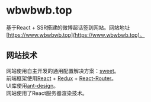 # wbwbwb.top

基于React + SSR搭建的微博超话签到网站。网站地址[https://www.wbwbwb.top](https://www.wbwbwb.top)。

## 网站技术

网站使用自主开发的通用配置解决方案：[sweet](https://github.com/duan602728596/sweet)。   
前端框架使用[React](https://github.com/facebook/react) + [Redux](https://github.com/reduxjs/redux) + [React-Router](https://github.com/ReactTraining/react-router)。   
UI库使用[ant-design](https://github.com/ant-design/ant-design)。   
网站使用了React服务器渲染技术。